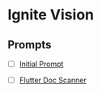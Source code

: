 # Ignite Vision

## Prompts
- [ ] [Initial Prompt](./technical_spec.md)
- [ ] [Flutter Doc Scanner](../flutter_doc_scanner/flutter-doc-scanner.md)

